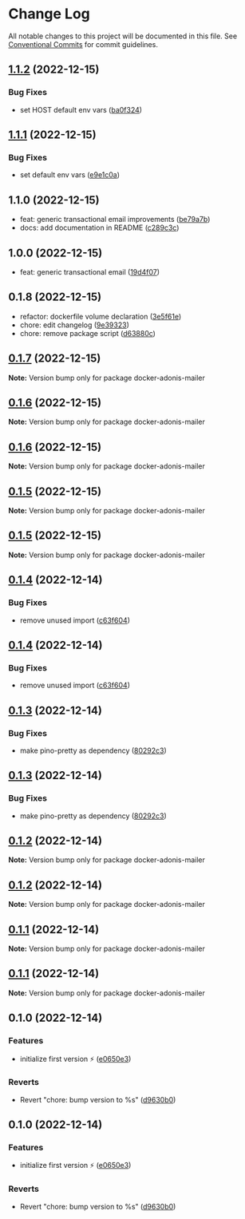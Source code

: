 # Change Log

All notable changes to this project will be documented in this file.
See [Conventional Commits](https://conventionalcommits.org) for commit guidelines.

## [1.1.2](https://github.com/LouisMazel/docker-adonis-mailer/compare/v1.1.1...v1.1.2) (2022-12-15)

### Bug Fixes

- set HOST default env vars ([ba0f324](https://github.com/LouisMazel/docker-adonis-mailer/commit/ba0f32469107b953d862ee25d8409f6af0e3b111))

## [1.1.1](https://github.com/LouisMazel/docker-adonis-mailer/compare/v1.1.0...v1.1.1) (2022-12-15)

### Bug Fixes

- set default env vars ([e9e1c0a](https://github.com/LouisMazel/docker-adonis-mailer/commit/e9e1c0ad11eaf277cda75de17b0c5b4afc640a6a))

## 1.1.0 (2022-12-15)

- feat: generic transactional email improvements ([be79a7b](https://github.com/LouisMazel/docker-adonis-mailer/commit/be79a7b))
- docs: add documentation in README ([c289c3c](https://github.com/LouisMazel/docker-adonis-mailer/commit/c289c3c))

## 1.0.0 (2022-12-15)

- feat: generic transactional email ([19d4f07](https://github.com/LouisMazel/docker-adonis-mailer/commit/19d4f07))

## 0.1.8 (2022-12-15)

- refactor: dockerfile volume declaration ([3e5f61e](https://github.com/LouisMazel/docker-adonis-mailer/commit/3e5f61e))
- chore: edit changelog ([9e39323](https://github.com/LouisMazel/docker-adonis-mailer/commit/9e39323))
- chore: remove package script ([d63880c](https://github.com/LouisMazel/docker-adonis-mailer/commit/d63880c))

## [0.1.7](https://github.com/LouisMazel/docker-adonis-mailer/compare/v0.1.6...v0.1.7) (2022-12-15)

**Note:** Version bump only for package docker-adonis-mailer

## [0.1.6](https://github.com/LouisMazel/docker-adonis-mailer/compare/v0.1.5...v0.1.6) (2022-12-15)

**Note:** Version bump only for package docker-adonis-mailer

## [0.1.6](https://github.com/LouisMazel/docker-adonis-mailer/compare/v0.1.5...v0.1.6) (2022-12-15)

**Note:** Version bump only for package docker-adonis-mailer

## [0.1.5](https://github.com/LouisMazel/docker-adonis-mailer/compare/v0.1.4...v0.1.5) (2022-12-15)

**Note:** Version bump only for package docker-adonis-mailer

## [0.1.5](https://github.com/LouisMazel/docker-adonis-mailer/compare/v0.1.4...v0.1.5) (2022-12-15)

**Note:** Version bump only for package docker-adonis-mailer

## [0.1.4](https://github.com/LouisMazel/docker-adonis-mailer/compare/v0.1.3...v0.1.4) (2022-12-14)

### Bug Fixes

- remove unused import ([c63f604](https://github.com/LouisMazel/docker-adonis-mailer/commit/c63f604c0e88c04655f8292428d29a25112c7333))

## [0.1.4](https://github.com/LouisMazel/docker-adonis-mailer/compare/v0.1.3...v0.1.4) (2022-12-14)

### Bug Fixes

- remove unused import ([c63f604](https://github.com/LouisMazel/docker-adonis-mailer/commit/c63f604c0e88c04655f8292428d29a25112c7333))

## [0.1.3](https://github.com/LouisMazel/docker-adonis-mailer/compare/v0.1.2...v0.1.3) (2022-12-14)

### Bug Fixes

- make pino-pretty as dependency ([80292c3](https://github.com/LouisMazel/docker-adonis-mailer/commit/80292c3c01d212899548091b8c7a58d40b5a0bb9))

## [0.1.3](https://github.com/LouisMazel/docker-adonis-mailer/compare/v0.1.2...v0.1.3) (2022-12-14)

### Bug Fixes

- make pino-pretty as dependency ([80292c3](https://github.com/LouisMazel/docker-adonis-mailer/commit/80292c3c01d212899548091b8c7a58d40b5a0bb9))

## [0.1.2](https://github.com/LouisMazel/docker-adonis-mailer/compare/v0.1.1...v0.1.2) (2022-12-14)

**Note:** Version bump only for package docker-adonis-mailer

## [0.1.2](https://github.com/LouisMazel/docker-adonis-mailer/compare/v0.1.1...v0.1.2) (2022-12-14)

**Note:** Version bump only for package docker-adonis-mailer

## [0.1.1](https://github.com/LouisMazel/docker-adonis-mailer/compare/v0.1.0...v0.1.1) (2022-12-14)

**Note:** Version bump only for package docker-adonis-mailer

## [0.1.1](https://github.com/LouisMazel/docker-adonis-mailer/compare/v0.1.0...v0.1.1) (2022-12-14)

**Note:** Version bump only for package docker-adonis-mailer

## 0.1.0 (2022-12-14)

### Features

- initialize first version ⚡️ ([e0650e3](https://github.com/LouisMazel/docker-adonis-mailer/commit/e0650e31f48db047806a5487696c114ed185f99a))

### Reverts

- Revert "chore: bump version to %s" ([d9630b0](https://github.com/LouisMazel/docker-adonis-mailer/commit/d9630b0d995a35b49c5aa2e831205ab5558b9e3c))

## 0.1.0 (2022-12-14)

### Features

- initialize first version ⚡️ ([e0650e3](https://github.com/LouisMazel/docker-adonis-mailer/commit/e0650e31f48db047806a5487696c114ed185f99a))

### Reverts

- Revert "chore: bump version to %s" ([d9630b0](https://github.com/LouisMazel/docker-adonis-mailer/commit/d9630b0d995a35b49c5aa2e831205ab5558b9e3c))
